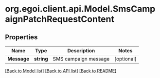 
# org.egoi.client.api.Model.SmsCampaignPatchRequestContent

## Properties

Name | Type | Description | Notes
------------ | ------------- | ------------- | -------------
**Message** | **string** | SMS campaign message | [optional] 

[[Back to Model list]](../README.md#documentation-for-models)
[[Back to API list]](../README.md#documentation-for-api-endpoints)
[[Back to README]](../README.md)

